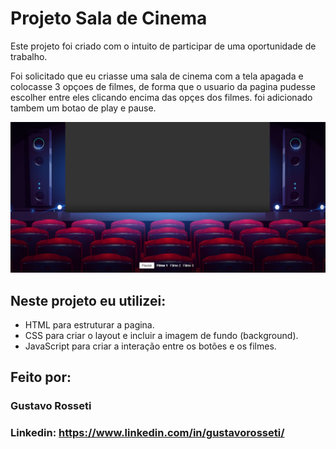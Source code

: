 # Projeto Sala de Cinema

Este projeto foi criado com o intuito de participar de uma oportunidade de trabalho.

Foi solicitado que eu criasse uma sala de cinema com a tela apagada e colocasse 3 opçoes de filmes, de forma que o usuario da pagina pudesse escolher entre eles clicando encima das opçes dos filmes. foi adicionado tambem um botao de play e pause.



![image](https://github.com/Guhrosseti/projeto-vaga/blob/main/cinema/print-projeto-vaga.png)

## Neste projeto eu utilizei:

* HTML para estruturar a pagina.
* CSS para criar o layout e incluir a imagem de fundo (background).
* JavaScript para criar a interação entre os botões e os filmes.

## Feito por:

### Gustavo Rosseti

### Linkedin: https://www.linkedin.com/in/gustavorosseti/
